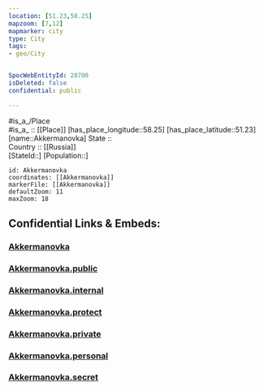 ```yaml
---
location: [51.23,58.25] 
mapzoom: [7,12] 
mapmarker: city 
type: City
tags:
- geo/City


SpocWebEntityId: 28700
isDeleted: false
confidential: public

---
```

#is_a_/Place  
#is_a_ :: [[Place]] 
[has_place_longitude::58.25] 
[has_place_latitude::51.23] 
[name::Akkermanovka] 
State ::  
Country :: [[Russia]]  
[StateId::] 
[Population::] 



```leaflet
id: Akkermanovka
coordinates: [[Akkermanovka]] 
markerFile: [[Akkermanovka]] 
defaultZoom: 11 
maxZoom: 18
```


## Confidential Links & Embeds: 

### [Akkermanovka](/_Standards/Earth/Continent/Europe/Europe~East/Russia/Russia~Volga/Orenburg_Oblast/City/Akkermanovka.md) 

### [Akkermanovka.public](/_public/Earth/Continent/Europe/Europe~East/Russia/Russia~Volga/Orenburg_Oblast/City/Akkermanovka.public.md) 

### [Akkermanovka.internal](/_internal/Earth/Continent/Europe/Europe~East/Russia/Russia~Volga/Orenburg_Oblast/City/Akkermanovka.internal.md) 

### [Akkermanovka.protect](/_protect/Earth/Continent/Europe/Europe~East/Russia/Russia~Volga/Orenburg_Oblast/City/Akkermanovka.protect.md) 

### [Akkermanovka.private](/_private/Earth/Continent/Europe/Europe~East/Russia/Russia~Volga/Orenburg_Oblast/City/Akkermanovka.private.md) 

### [Akkermanovka.personal](/_personal/Earth/Continent/Europe/Europe~East/Russia/Russia~Volga/Orenburg_Oblast/City/Akkermanovka.personal.md) 

### [Akkermanovka.secret](/_secret/Earth/Continent/Europe/Europe~East/Russia/Russia~Volga/Orenburg_Oblast/City/Akkermanovka.secret.md)

